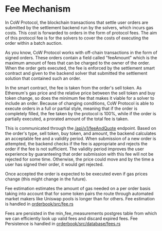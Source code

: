 # Fee Mechanism

In CoW Protocol, the blockchain transactions that settle user orders are submitted by the settlement backend run by the solvers, which incurs gas costs. This cost is forwarded to orders in the form of protocol fees. The aim of this protocol fee is for the solvers to cover the costs of executing the order within a batch auction.

As you know, CoW Protocol works with off-chain transactions in the form of signed orders. These orders contain a field called "feeAmount" which is the maximum amount of fees that can be charged to the owner of the order. When the order gets executed, the fee is enforced by the settlement smart contract and given to the backend solver that submitted the settlement solution that contained such an order.

In the smart contract, the fee is taken from the order's sell token. As Ethereum's gas price and the relative price between the sell token and buy token change, so does the minimum fee that makes it viable for a solver to include an order. Because of changing conditions, CoW Protocol is able to execute orders in a full or partial style, meaning that if the order is completely filled, the fee taken by the protocol is 100%, while if the order is partially executed, a prorated amount of the total fee is taken.

This is communicated through the [/api/v1/feeAndQuote](https://github.com/gnosis/gp-v2-services/blob/main/orderbook/src/api/get_fee_and_quote.rs) endpoint. Based on the order's type, sell token, buy token, and amount, the backend calculates an acceptable fee and a validity period. When submission of a new order is attempted, the backend checks if the fee is appropriate and rejects the order if the fee is not sufficient. The validity period improves the user experience by guaranteeing that order submission with this fee will not be rejected for some time. Otherwise, the price could move and by the time a user has signed their order, it would get rejected.

Once accepted the order is expected to be executed even if gas prices change (this might change in the future).

Fee estimation estimates the amount of gas needed on a per order basis taking into account that for some token pairs the route through automated market makers like Uniswap pools is longer than for others. Fee estimation is handled in [orderbook/src/fee.rs](https://github.com/gnosis/gp-v2-services/blob/main/orderbook/src/fee.rs)

Fees are persisted in the min_fee_measurements postgres table from which we can efficiently look up valid fees and discard expired fees. Fee Persistence is handled in [orderbook/src/database/fees.rs](https://github.com/gnosis/gp-v2-services/blob/main/orderbook/src/database/fees.rs)
